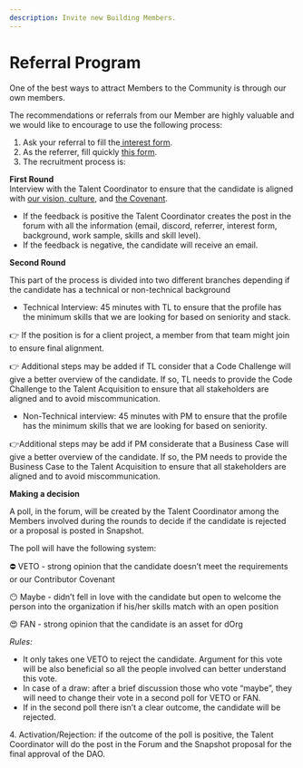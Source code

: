 ```yaml
---
description: Invite new Building Members.
---
```


# Referral Program

One of the best ways to attract Members to the Community is through our own members.&#x20;

The recommendations or referrals from our Member are highly valuable and we would like to encourage to use the following process:

1. Ask your referral to fill the[ interest form](https://airtable.com/shr0eQZfACL3Yarac).&#x20;
2. As the referrer, fill quickly [this form](https://airtable.com/shrY4dGORKhV8Rplp).
3. The recruitment process is:

**First Round** \
Interview with the Talent Coordinator to ensure that the candidate is aligned with [our vision, culture](https://docs.dorg.tech), and [the Covenant](https://docs.dorg.tech/covenant).

* If the feedback is positive the Talent Coordinator creates the post in the forum with all the information (email, discord, referrer, interest form, background, work sample, skills and skill level).&#x20;
* If the feedback is negative, the candidate will receive an email.&#x20;

**Second Round**

This part of the process is divided into two different branches depending if the candidate has a technical or non-technical background

* Technical Interview: 45 minutes with TL to ensure that the profile has the minimum skills that we are looking for based on seniority and stack.

👉 If the position is for a client project, a member from that team might join to ensure final alignment.

👉 Additional steps may be added if TL consider that a Code Challenge will give a better overview of the candidate. If so, TL needs to provide the Code Challenge to the Talent Acquisition to ensure that all stakeholders are aligned and to avoid miscommunication.

* Non-Technical interview: 45 minutes with PM to ensure that the profile has the minimum skills that we are looking for based on seniority.

👉Additional steps may be add if PM considerate that a Business Case will give a better overview of the candidate. If so, the PM needs to provide the Business Case to the Talent Acquisition to ensure that all stakeholders are aligned and to avoid miscommunication.

**Making a decision**

A poll, in the forum, will be created by the Talent Coordinator among the Members involved during the rounds to decide if the candidate is rejected or a proposal is posted in Snapshot.

The poll will have the following system:

⛔ VETO - strong opinion that the candidate doesn’t meet the requirements or our Contributor Covenant

😶 Maybe - didn’t fell in love with the candidate but open to welcome the person into the organization if his/her skills match with an open position

😍 FAN - strong opinion that the candidate is an asset for dOrg

_Rules:_

* It only takes one VETO to reject the candidate. Argument for this vote will be also beneficial so all the people involved can better understand this vote.
* In case of a draw: after a brief discussion those who vote “maybe”, they will need to change their vote in a second poll for VETO or FAN.
* If in the second poll there isn’t a clear outcome, the candidate will be rejected.&#x20;

4\. Activation/Rejection: if the outcome of the poll is positive, the Talent Coordinator will do the post in the Forum and the Snapshot proposal for the final approval of the DAO.

